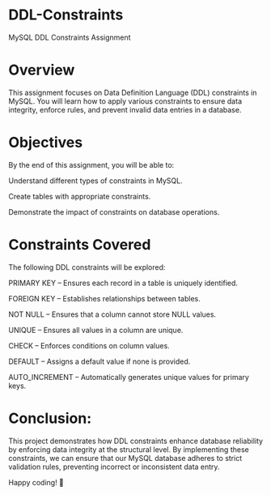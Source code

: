 # DDL-Constraints
MySQL DDL Constraints Assignment

# Overview

This assignment focuses on Data Definition Language (DDL) constraints in MySQL. You will learn how to apply various constraints to ensure data integrity, enforce rules, and prevent invalid data entries in a database.

# Objectives

By the end of this assignment, you will be able to:

Understand different types of constraints in MySQL.

Create tables with appropriate constraints.

Demonstrate the impact of constraints on database operations.

# Constraints Covered

The following DDL constraints will be explored:

PRIMARY KEY – Ensures each record in a table is uniquely identified.

FOREIGN KEY – Establishes relationships between tables.

NOT NULL – Ensures that a column cannot store NULL values.

UNIQUE – Ensures all values in a column are unique.

CHECK – Enforces conditions on column values.

DEFAULT – Assigns a default value if none is provided.

AUTO_INCREMENT – Automatically generates unique values for primary keys.

# Conclusion:

This project demonstrates how DDL constraints enhance database reliability by enforcing data integrity at the structural level. By implementing these constraints, we can ensure that our MySQL database adheres to strict validation rules, preventing incorrect or inconsistent data entry.

Happy coding! 🚀


